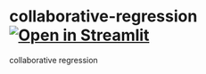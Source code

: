 # collaborative-regression [![Open in Streamlit](https://static.streamlit.io/badges/streamlit_badge_black_white.svg)](https://share.streamlit.io/joelgrus/collaborative-regression/master/app.py/+/)
collaborative regression
